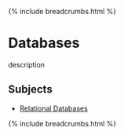 {% include breadcrumbs.html %}

# Databases

description

## Subjects

- [Relational Databases](relational-databases.md)

{% include breadcrumbs.html %}
